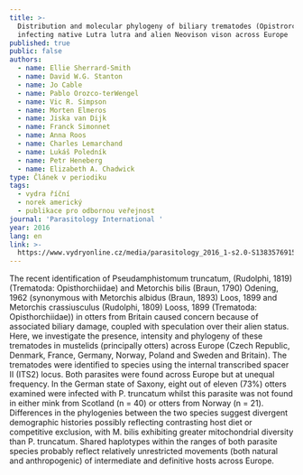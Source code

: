 ```yaml
---
title: >-
  Distribution and molecular phylogeny of biliary trematodes (Opistrorchiidae)
  infecting native Lutra lutra and alien Neovison vison across Europe
published: true
public: false
authors:
  - name: Ellie Sherrard-Smith
  - name: David W.G. Stanton
  - name: Jo Cable
  - name: Pablo Orozco-terWengel
  - name: Vic R. Simpson
  - name: Morten Elmeros
  - name: Jiska van Dijk
  - name: Franck Simonnet
  - name: Anna Roos
  - name: Charles Lemarchand
  - name: Lukáš Poledník
  - name: Petr Heneberg
  - name: Elizabeth A. Chadwick
type: Článek v periodiku
tags:
  - vydra říční
  - norek americký
  - publikace pro odbornou veřejnost
journal: 'Parasitology International '
year: 2016
lang: en
link: >-
  https://www.vydryonline.cz/media/parasitology_2016_1-s2.0-S1383576915001919-main.pdf
---
```

The recent identification of Pseudamphistomum truncatum, (Rudolphi, 1819) (Trematoda: Opisthorchiidae) and Metorchis bilis (Braun, 1790) Odening, 1962 (synonymous with Metorchis albidus (Braun, 1893) Loos, 1899 and Metorchis crassiusculus (Rudolphi, 1809) Looss, 1899 (Trematoda: Opisthorchiidae)) in otters from Britain caused concern because of associated biliary damage, coupled with speculation over their alien status. Here, we investigate the presence, intensity and phylogeny of these trematodes in mustelids (principally otters) across Europe (Czech Republic, Denmark, France, Germany, Norway, Poland and Sweden and Britain). The trematodes were identified to species using the internal transcribed spacer II (ITS2) locus. Both parasites were found across Europe but at unequal frequency. In the German state of Saxony, eight out of eleven (73%) otters examined were infected with P. truncatum whilst this parasite was not found in either mink from Scotland (n = 40) or otters from Norway (n = 21). Differences in the phylogenies between the two species suggest divergent demographic histories possibly reflecting contrasting host diet or competitive exclusion, with M. bilis exhibiting greater mitochondrial diversity than P. truncatum. Shared haplotypes within the ranges of both parasite species probably reflect relatively unrestricted movements (both natural and anthropogenic) of intermediate and definitive hosts across Europe.
